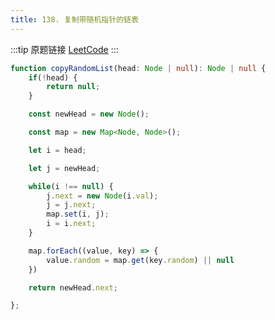 ```yaml
---
title: 138. 复制带随机指针的链表
---
```

:::tip 原题链接
[LeetCode](https://leetcode.cn/problems/copy-list-with-random-pointer/)
:::

```typescript
function copyRandomList(head: Node | null): Node | null {
    if(!head) {
        return null;
    }

    const newHead = new Node();

    const map = new Map<Node, Node>();

    let i = head;

    let j = newHead;

    while(i !== null) {
        j.next = new Node(i.val);
        j = j.next;
        map.set(i, j);
        i = i.next;
    }

    map.forEach((value, key) => {
        value.random = map.get(key.random) || null
    })

    return newHead.next;

};
```
